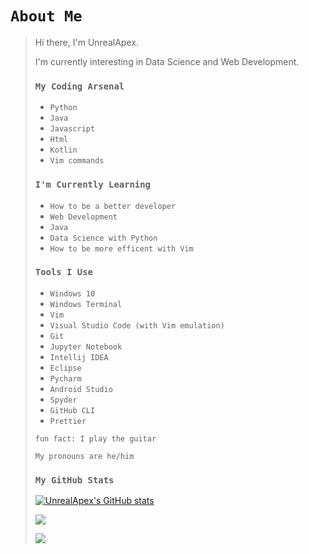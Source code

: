 # `About Me`
>
> Hi there, I'm UnrealApex.
> 
> I'm currently interesting in Data Science and Web Development.
> 
> 
> 
> ### `My Coding Arsenal`
> 
> 
>- `Python`
>- `Java`
>- `Javascript`
>- `Html`
>- `Kotlin`
>- `Vim commands`
> 
> 
>### `I'm Currently Learning`
>
>- `How to be a better developer`
>- `Web Development` 
>- `Java`
>- `Data Science with Python`
>- `How to be more efficent with Vim`
>
>
>### `Tools I Use`
>
>- `Windows 10` 
>- `Windows Terminal`
>- `Vim`
>- `Visual Studio Code (with Vim emulation)`
>- `Git`
>- `Jupyter Notebook`
>- `Intellij IDEA`
>- `Eclipse`
>- `Pycharm`
>- `Android Studio`
>- `Spyder` 
>- `GitHub CLI`
>- `Prettier` 
>
> 
>`fun fact: I play the guitar`
>
>
> `My pronouns are he/him`
> 
> 
>### `My GitHub Stats`
> 
>[![UnrealApex's GitHub stats](https://github-readme-stats.vercel.app/api?username=unrealapex&count_private=true&show_icons=true)](https://github.com/anuraghazra/github-readme-stats)
>
>![](https://github-readme-streak-stats.herokuapp.com/?user=unrealapex)
>
>
> ![](https://www.vim.org/images/vim_created.gif)
<!--
**UnrealApex/UnrealApex** is a ✨ _special_ ✨ repository because its `README.md` (this file) appears on your GitHub profile.

Here are some ideas to get you started:

- 🔭 I’m currently working on ...
- 🌱 I’m currently learning ...
- 👯 I’m looking to collaborate on ...
- 🤔 I’m looking for help with ...
- 💬 Ask me about ...
- 📫 How to reach me: ...
- 😄 Pronouns: he\him
- ⚡ Fun fact: ...
-->



